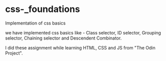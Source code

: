 # css-_foundations
Implementation of css basics


we have implemented css basics like - 
    Class selector, 
    ID selector, 
    Grouping selector, 
    Chaining selector and
    Descendent Combinator.

I did these assignment while learning HTML, CSS and JS from "The Odin Project".